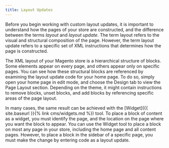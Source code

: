 ```yaml
---
title: Layout Updates
---
```



Before you begin working with custom layout updates, it is important to understand how the pages of your store are constructed, and the difference between the terms *layout* and *layout update*. The term layout refers to the visual and structural composition of the page. However, the term layout update refers to a specific set of XML instructions that determines how the page is constructed.

The XML layout of your Magento store is a hierarchical structure of blocks. Some elements appear on every page, and others appear only on specific pages. You can see how these structural blocks are referenced by examining the layout update code for your home page. To do so, simply open your home page in edit mode, and choose the Design tab to view the Page Layout section. Depending on the theme, it might contain instructions to remove blocks, unset blocks, and add blocks by referencing specific areas of the page layout.

In many cases, the same result can be achieved with the [Widget]({{ site.baseurl }}{% link cms/widgets.md %}) tool. To place a block of content as a widget, you must identify the page, and the location on the page where you want the block to appear. You can use the Widget tool to place a block on most any page in your store, including the home page and all content pages. However, to place a block in the sidebar of a specific page, you must make the change by entering code as a layout update.
